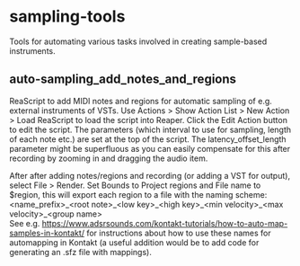 # sampling-tools
Tools for automating various tasks involved in creating sample-based instruments. 

## auto-sampling_add_notes_and_regions
ReaScript to add MIDI notes and regions for automatic sampling of e.g. external instruments of VSTs. Use Actions > Show Action List > New Action > Load ReaScript to load the script into Reaper. Click the Edit Action button to edit the script. The parameters (which interval to use for sampling, length of each note etc.) are set at the top of the script. The latency_offset_length parameter might be superfluous as you can easily compensate for this after recording by zooming in and dragging the audio item.

After after adding notes/regions and recording (or adding a VST for output), select File > Render. Set Bounds to Project regions and File name to $region, this will export         each region to a file with the naming scheme:<br>
<name_prefix>\_\<root note>\_\<low key>\_\<high key>\_\<min velocity>\_\<max velocity>\_\<group name><br>
See e.g. https://www.adsrsounds.com/kontakt-tutorials/how-to-auto-map-samples-in-kontakt/ for instructions about how to use these names for automapping in Kontakt (a useful addition would be to add code for generating an .sfz file with mappings).
